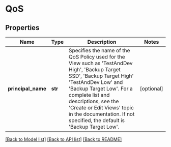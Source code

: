 # QoS

## Properties
Name | Type | Description | Notes
------------ | ------------- | ------------- | -------------
**principal_name** | **str** | Specifies the name of the QoS Policy used for the View such as &#39;TestAndDev High&#39;, &#39;Backup Target SSD&#39;, &#39;Backup Target High&#39; &#39;TestAndDev Low&#39; and &#39;Backup Target Low&#39;. For a complete list and descriptions, see the &#39;Create or Edit Views&#39; topic in the documentation. If not specified, the default is &#39;Backup Target Low&#39;. | [optional] 

[[Back to Model list]](../README.md#documentation-for-models) [[Back to API list]](../README.md#documentation-for-api-endpoints) [[Back to README]](../README.md)


